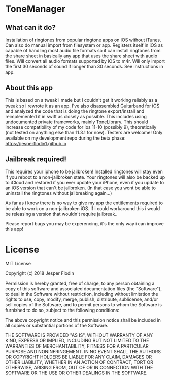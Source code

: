 # ToneManager
## What can it do?
Installation of ringtones from popular ringtone apps on iOS without iTunes. Can also do manual import from filesystem or app. Registers itself in iOS as capable of handling most audio file formats so it can install ringtones from the share sheet in basically any app that uses the share sheet with audio files. Will convert all audio formats supported by iOS to m4r. Will only import the first 30 seconds of sound if longer than 30 seconds. 
See instructions in app.

## About this app
This is based on a tweak i made but I couldn't get it working reliably as a tweak so i rewrote it as an app. I've also disassembled Guitarband for iOS and analyzed the code that is doing the ringtone export/install and reimplemented it in swift as closely as possible. This includes using undocumented private frameworks, mainly ToneLibrary. 
This should increase compatibility of my code for ios 11-10 (possibly 9), theoretically (not tested on anything else than 11.3.1 for now). Testers are welcome! Only available on my development repo during the beta phase: https://jesperflodin1.github.io

## Jailbreak required!
This requires your iphone to be jailbroken! Installed ringtones will stay even if you reboot to a non-jailbroken state. Your ringtones will also be backed up to iCloud and restored if you ever update your iPhone, even if you update to an iOS version that can't be jailbroken. (In that case you wont be able to uninstall the ringtones without jailbreaking again...)

As far as i know there is no way to give my app the entitlements required to be able to work on a non-jailbroken iOS. If i could workaround this i would be releasing a version that wouldn't require jailbreak..


Please report bugs you may be experencing, it's the only way i can improve this app!

# License
MIT License

Copyright (c) 2018 Jesper Flodin

Permission is hereby granted, free of charge, to any person obtaining a copy
of this software and associated documentation files (the "Software"), to deal
in the Software without restriction, including without limitation the rights
to use, copy, modify, merge, publish, distribute, sublicense, and/or sell
copies of the Software, and to permit persons to whom the Software is
furnished to do so, subject to the following conditions:

The above copyright notice and this permission notice shall be included in all
copies or substantial portions of the Software.

THE SOFTWARE IS PROVIDED "AS IS", WITHOUT WARRANTY OF ANY KIND, EXPRESS OR
IMPLIED, INCLUDING BUT NOT LIMITED TO THE WARRANTIES OF MERCHANTABILITY,
FITNESS FOR A PARTICULAR PURPOSE AND NONINFRINGEMENT. IN NO EVENT SHALL THE
AUTHORS OR COPYRIGHT HOLDERS BE LIABLE FOR ANY CLAIM, DAMAGES OR OTHER
LIABILITY, WHETHER IN AN ACTION OF CONTRACT, TORT OR OTHERWISE, ARISING FROM,
OUT OF OR IN CONNECTION WITH THE SOFTWARE OR THE USE OR OTHER DEALINGS IN THE
SOFTWARE.
